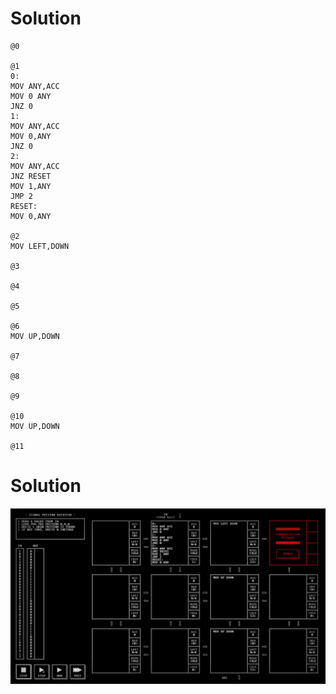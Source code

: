 ## 

# Solution

```
@0

@1
0:
MOV ANY,ACC
MOV 0 ANY
JNZ 0
1:
MOV ANY,ACC
MOV 0,ANY
JNZ 0
2:
MOV ANY,ACC
JNZ RESET
MOV 1,ANY
JMP 2
RESET:
MOV 0,ANY

@2
MOV LEFT,DOWN

@3

@4

@5

@6
MOV UP,DOWN

@7

@8

@9

@10
MOV UP,DOWN

@11

```

# Solution
![](/assets/images/2022-11-12-21-58-30.png)